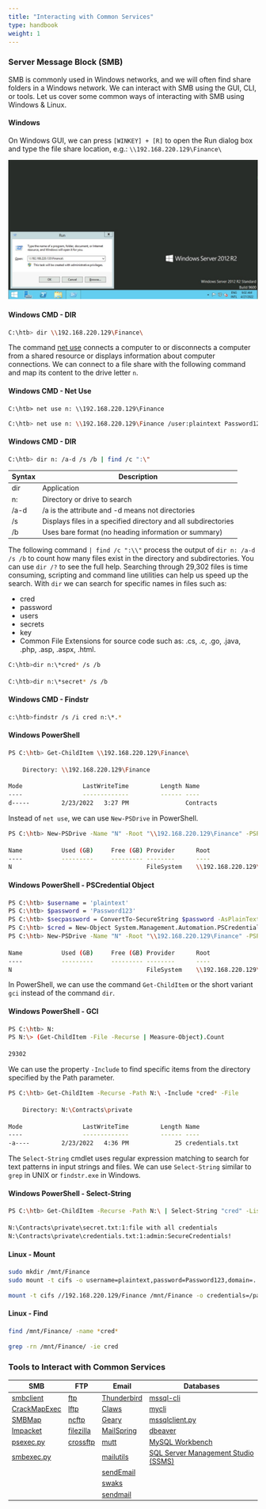 ```yaml
---
title: "Interacting with Common Services"
type: handbook
weight: 1
---
```


### Server Message Block (SMB)

SMB is commonly used in Windows networks, and we will often find share folders in a Windows network. We can interact with SMB using the GUI, CLI, or tools. Let us cover some common ways of interacting with SMB using Windows & Linux.

#### Windows

On Windows GUI, we can press `[WINKEY] + [R]` to open the Run dialog box and type the file share location, e.g.: `\\192.168.220.129\Finance\`

![SMB: Windows](smb_windows.jpg)

#### Windows CMD - DIR

```bash
C:\htb> dir \\192.168.220.129\Finance\
```

The command [net use](https://docs.microsoft.com/en-us/previous-versions/windows/it-pro/windows-server-2012-r2-and-2012/gg651155(v=ws.11)) connects a computer to or disconnects a computer from a shared resource or displays information about computer connections. We can connect to a file share with the following command and map its content to the drive letter `n`.

#### Windows CMD - Net Use 

```
C:\htb> net use n: \\192.168.220.129\Finance
```

```bash
C:\htb> net use n: \\192.168.220.129\Finance /user:plaintext Password123
```

#### Windows CMD - DIR

```bash
C:\htb> dir n: /a-d /s /b | find /c ":\"
```

| Syntax | Description                                              |
|--------|----------------------------------------------------------|
| dir    | Application                                              |
| n:     | Directory or drive to search                             |
| /a-d   | /a is the attribute and -d means not directories         |
| /s     | Displays files in a specified directory and all subdirectories |
| /b     | Uses bare format (no heading information or summary)     |

The following command `| find /c ":\\"` process the output of `dir n: /a-d /s /b` to count how many files exist in the directory and subdirectories. You can use `dir /?` to see the full help. Searching through 29,302 files is time consuming, scripting and command line utilities can help us speed up the search. With `dir` we can search for specific names in files such as:

* cred
* password
* users
* secrets
* key
* Common File Extensions for source code such as: .cs, .c, .go, .java, .php, .asp, .aspx, .html.

```bash
C:\htb>dir n:\*cred* /s /b

C:\htb>dir n:\*secret* /s /b
```

#### Windows CMD - Findstr

```bash
c:\htb>findstr /s /i cred n:\*.*
```

#### Windows PowerShell

```bash
PS C:\htb> Get-ChildItem \\192.168.220.129\Finance\

    Directory: \\192.168.220.129\Finance

Mode                 LastWriteTime         Length Name
----                 -------------         ------ ----
d-----         2/23/2022   3:27 PM                Contracts
```

Instead of `net use`, we can use `New-PSDrive` in PowerShell.

```bash
PS C:\htb> New-PSDrive -Name "N" -Root "\\192.168.220.129\Finance" -PSProvider "FileSystem"

Name           Used (GB)     Free (GB) Provider      Root                                               CurrentLocation
----           ---------     --------- --------      ----                                               ---------------
N                                      FileSystem    \\192.168.220.129\Finance
```

#### Windows PowerShell - PSCredential Object

```bash
PS C:\htb> $username = 'plaintext'
PS C:\htb> $password = 'Password123'
PS C:\htb> $secpassword = ConvertTo-SecureString $password -AsPlainText -Force
PS C:\htb> $cred = New-Object System.Management.Automation.PSCredential $username, $secpassword
PS C:\htb> New-PSDrive -Name "N" -Root "\\192.168.220.129\Finance" -PSProvider "FileSystem" -Credential $cred

Name           Used (GB)     Free (GB) Provider      Root                                                              CurrentLocation
----           ---------     --------- --------      ----                                                              ---------------
N                                      FileSystem    \\192.168.220.129\Finance
```

In PowerShell, we can use the command `Get-ChildItem` or the short variant `gci` instead of the command `dir`.

#### Windows PowerShell - GCI

```bash
PS C:\htb> N:
PS N:\> (Get-ChildItem -File -Recurse | Measure-Object).Count

29302
```

We can use the property `-Include` to find specific items from the directory specified by the Path parameter.

```bash
PS C:\htb> Get-ChildItem -Recurse -Path N:\ -Include *cred* -File

    Directory: N:\Contracts\private

Mode                 LastWriteTime         Length Name
----                 -------------         ------ ----
-a----         2/23/2022   4:36 PM             25 credentials.txt
```

The `Select-String` cmdlet uses regular expression matching to search for text patterns in input strings and files. We can use `Select-String` similar to `grep` in UNIX or `findstr.exe` in Windows.

#### Windows PowerShell - Select-String

```bash
PS C:\htb> Get-ChildItem -Recurse -Path N:\ | Select-String "cred" -List

N:\Contracts\private\secret.txt:1:file with all credentials
N:\Contracts\private\credentials.txt:1:admin:SecureCredentials!
```

#### Linux - Mount

```bash
sudo mkdir /mnt/Finance
sudo mount -t cifs -o username=plaintext,password=Password123,domain=. //192.168.220.129/Finance /mnt/Finance
```

```bash
mount -t cifs //192.168.220.129/Finance /mnt/Finance -o credentials=/path/credentialfile
```

#### Linux - Find

```bash
find /mnt/Finance/ -name *cred*
```

```bash
grep -rn /mnt/Finance/ -ie cred
```

### Tools to Interact with Common Services

| SMB             | FTP       | Email                                      | Databases                                 |
|-----------------|-----------|--------------------------------------------|-------------------------------------------|
| [smbclient](https://www.samba.org/samba/docs/current/man-html/smbclient.1.html)       | [ftp](https://linux.die.net/man/1/ftp)       | [Thunderbird](https://www.thunderbird.net/en-US/)                                | [mssql-cli](https://github.com/dbcli/mssql-cli)                                 |
| [CrackMapExec](https://github.com/byt3bl33d3r/CrackMapExec)    | [lftp](https://lftp.yar.ru/)      | [Claws](https://www.claws-mail.org/)                                      | [mycli](https://github.com/dbcli/mycli)                                     |
| [SMBMap](https://github.com/ShawnDEvans/smbmap)          | [ncftp](https://www.ncftp.com/)     | [Geary](https://wiki.gnome.org/Apps/Geary)                                      | [mssqlclient.py](https://github.com/SecureAuthCorp/impacket/blob/master/examples/mssqlclient.py)                            |
| [Impacket](https://github.com/SecureAuthCorp/impacket)        | [filezilla](https://filezilla-project.org/) | [MailSpring](https://getmailspring.com/)                                 | [dbeaver](https://github.com/dbeaver/dbeaver)                                   |
| [psexec.py](https://github.com/SecureAuthCorp/impacket/blob/master/examples/psexec.py)       | [crossftp](http://www.crossftp.com/)  | [mutt](http://www.mutt.org/)                                       | [MySQL Workbench](https://dev.mysql.com/downloads/workbench/)                           |
| [smbexec.py](https://github.com/SecureAuthCorp/impacket/blob/master/examples/smbexec.py)      |           | [mailutils](https://mailutils.org/)                                  | [SQL Server Management Studio (SSMS)](https://docs.microsoft.com/en-us/sql/ssms/download-sql-server-management-studio-ssms)       |
|                 |           | [sendEmail](https://github.com/mogaal/sendemail)                                  |                                           |
|                 |           | [swaks](http://www.jetmore.org/john/code/swaks/)                                      |                                           |
|                 |           | [sendmail](https://en.wikipedia.org/wiki/Sendmail)                                   |                                           |



